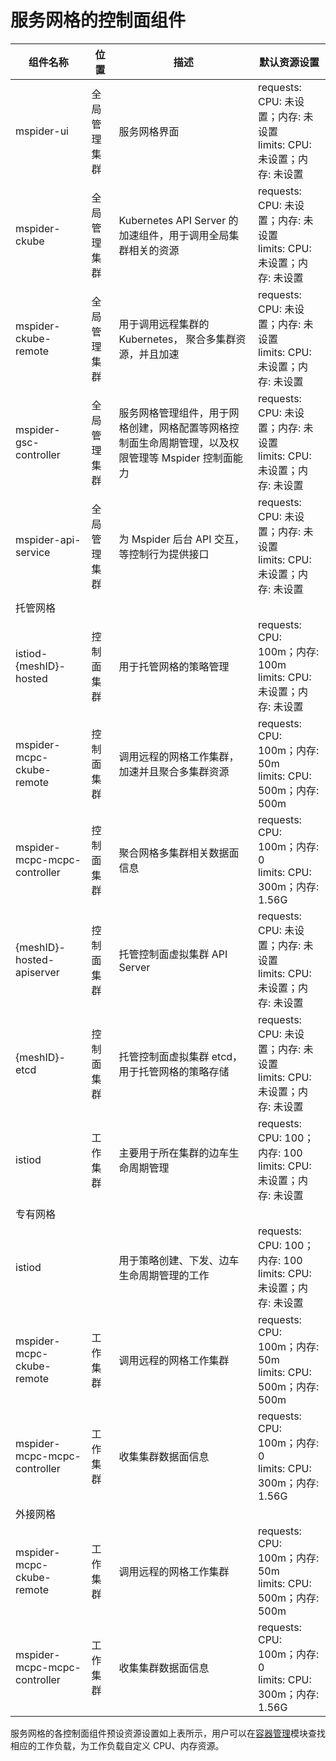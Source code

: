 # 服务网格的控制面组件

| 组件名称                     | 位置         | 描述           | 默认资源设置             |
| ---------------------------- | ------------ | ---------------------------- | ---------------- |
| mspider-ui                   | 全局管理集群 | 服务网格界面                                                                                         | requests: CPU: 未设置；内存: 未设置<br> limits: CPU: 未设置；内存: 未设置 |
| mspider-ckube                | 全局管理集群 | Kubernetes API Server 的加速组件，用于调用全局集群相关的资源                                        | requests: CPU: 未设置；内存: 未设置<br/> limits: CPU: 未设置；内存: 未设置 |
| mspider-ckube-remote         | 全局管理集群 | 用于调用远程集群的 Kubernetes， 聚合多集群资源，并且加速                                            | requests: CPU: 未设置；内存: 未设置<br/> limits: CPU: 未设置；内存: 未设置 |
| mspider-gsc-controller       | 全局管理集群 | 服务网格管理组件，用于网格创建，网格配置等网格控制面生命周期管理，以及权限管理等 Mspider  控制面能力 | requests: CPU: 未设置；内存: 未设置 <br/>limits: CPU: 未设置；内存: 未设置 |
| mspider-api-service          | 全局管理集群 | 为 Mspider 后台 API 交互，等控制行为提供接口                                                     | requests: CPU: 未设置；内存: 未设置 <br/>limits: CPU: 未设置；内存: 未设置 |
| 托管网格                     |              |                                                                                                      |                                                                        |
| istiod-{meshID}-hosted       | 控制面集群   | 用于托管网格的策略管理                                                                               | requests: CPU: 100m；内存: 100m <br/>limits: CPU: 未设置；内存: 未设置 |
| mspider-mcpc-ckube-remote    | 控制面集群   | 调用远程的网格工作集群，加速并且聚合多集群资源                                                       | requests: CPU: 100m；内存: 50m<br/>limits: CPU: 500m；内存: 500m     |
| mspider-mcpc-mcpc-controller | 控制面集群   | 聚合网格多集群相关数据面信息                                                                         | requests: CPU: 100m；内存: 0<br/> limits: CPU: 300m；内存: 1.56G      |
| {meshID}-hosted-apiserver    | 控制面集群   | 托管控制面虚拟集群 API Server                                                                       | requests: CPU: 未设置；内存: 未设置<br/> limits: CPU: 未设置；内存: 未设置 |
| {meshID}-etcd    | 控制面集群   | 托管控制面虚拟集群 etcd，用于托管网格的策略存储                                                                       | requests: CPU: 未设置；内存: 未设置<br/> limits: CPU: 未设置；内存: 未设置 |
| istiod                       | 工作集群     | 主要用于所在集群的边车生命周期管理                                                                   | requests: CPU: 100；内存: 100<br/> limits: CPU: 未设置；内存: 未设置  |
| 专有网格                     |              |                                                                                                      |                                                                        |
| istiod                       |              | 用于策略创建、下发、边车生命周期管理的工作                                                           | requests: CPU: 100；内存: 100<br/> limits: CPU: 未设置；内存: 未设置  |
| mspider-mcpc-ckube-remote    | 工作集群     | 调用远程的网格工作集群                                                                               | requests: CPU: 100m；内存: 50m<br/> limits: CPU: 500m；内存: 500m     |
| mspider-mcpc-mcpc-controller | 工作集群     | 收集集群数据面信息                                                                                   | requests: CPU: 100m；内存: 0<br/> limits: CPU: 300m；内存: 1.56G      |
| 外接网格                     |              |                                                                                                      |                                                                        |
| mspider-mcpc-ckube-remote    | 工作集群     | 调用远程的网格工作集群                                                                               | requests: CPU: 100m；内存: 50m<br/> limits: CPU: 500m；内存: 500m     |
| mspider-mcpc-mcpc-controller | 工作集群     | 收集集群数据面信息                                                                                   | requests: CPU: 100m；内存: 0<br/> limits: CPU: 300m；内存: 1.56G      |

服务网格的各控制面组件预设资源设置如上表所示，用户可以在[容器管理](../../../kpanda/user-guide/workloads/create-deployment.md)模块查找相应的工作负载，为工作负载自定义 CPU、内存资源。
